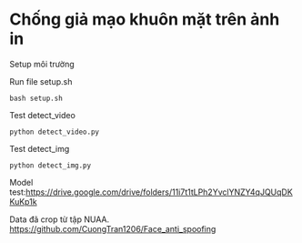 # Chống giả mạo khuôn mặt trên ảnh in
  Setup môi trường
  
 
  Run file setup.sh
  
    bash setup.sh
    
    
  Test detect_video
  
    python detect_video.py
    
    
  Test detect_img
  
    python detect_img.py
  
  Model test:https://drive.google.com/drive/folders/11i7t1tLPh2YvclYNZY4qJQUqDKKuKp1k
  
  
  Data đã crop từ tập NUAA. https://github.com/CuongTran1206/Face_anti_spoofing

